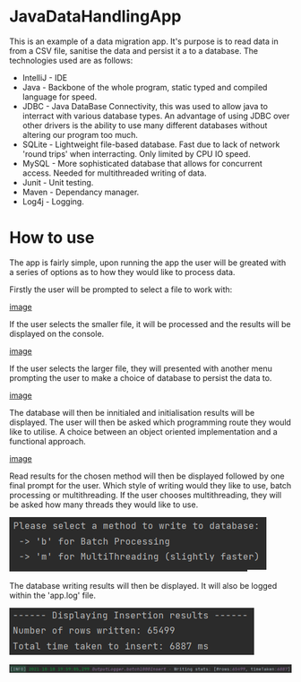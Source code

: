 # JavaDataHandlingApp

This is an example of a data migration app. It's purpose is to read data in from a CSV file, sanitise the data and persist it a to a database. The technologies used are as follows:
- IntelliJ - IDE
- Java - Backbone of the whole program, static typed and compiled language for speed.
- JDBC - Java DataBase Connectivity, this was used to allow java to interract with various database types. An advantage of using JDBC over other drivers is the ability to use            many different databases without altering our program too much.
- SQLite - Lightweight file-based database. Fast due to lack of network 'round trips' when interracting. Only limited by CPU IO speed.
- MySQL - More sophisticated database that allows for concurrent access. Needed for multithreaded writing of data.
- Junit - Unit testing.
- Maven - Dependancy manager.
- Log4j - Logging.

# How to use

The app is fairly simple, upon running the app the user will be greated with a series of options as to how they would like to process data.

Firstly the user will be prompted to select a file to work with:

[image](readmeExtras/select-a-file.png)


If the user selects the smaller file, it will be processed and the results will be displayed on the console.

[image](readmeExtras/small-file-results.png)


If the user selects the larger file, they will presented with another menu prompting the user to make a choice of database to persist the data to.

[image](readmeExtras/which-db.png)


The database will then be innitialed and initialisation results will be displayed. The user will then be asked which programming route they would like to utilise. A choice between an object oriented implementation and a functional approach.

[image](readmeExtras/oo-or-funct.png)


Read results for the chosen method will then be displayed followed by one final prompt for the user. Which style of writing would they like to use, batch processing or multithreading. If the user chooses multithreading, they will be asked how many threads they would like to use.

![image](readmeExtras/batch-multi.png)


The database writing results will then be displayed. It will also be logged within the 'app.log' file.

![image](readmeExtras/write-result.png)

![image](readmeExtras/write-result-log.png)
